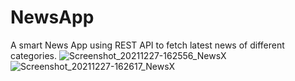 # NewsApp
A smart News App using REST API to fetch latest news of different categories.
![Screenshot_20211227-162556_NewsX](https://user-images.githubusercontent.com/75664480/147465314-aa7e44b0-e17b-4973-affa-92ca755985a5.jpg)
![Screenshot_20211227-162617_NewsX](https://user-images.githubusercontent.com/75664480/147465332-33b60c37-eb81-4842-a41a-e2faa241954e.jpg)
